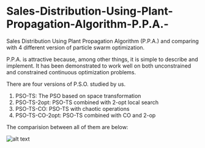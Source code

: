 # Sales-Distribution-Using-Plant-Propagation-Algorithm-P.P.A.-
Sales Distribution Using Plant Propagation Algorithm (P.P.A.) and comparing with 4 different version of particle swarm optimization.

P.P.A. is attractive because, among other things, it is simple to describe and implement. It has been demonstrated to work well on both unconstrained and constrained continuous
optimization problems.

There are four versions of P.S.O. studied by us.
  1. PSO-TS: The PSO based on space transformation
  2. PSO-TS-2opt: PSO-TS combined with 2-opt local search
  3. PSO-TS-CO: PSO-TS with chaotic operations
  4. PSO-TS-CO-2opt: PSO-TS combined with CO and 2-op
  
  The comparision between all of them are below:
  
  ![alt text]()
